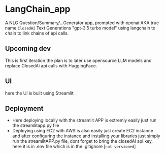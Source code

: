 # LangChain_app

A NLG Question/Summary/...Generator app, prompted with openai AKA true name `ClosedAI` Text Generations "gpt-3.5 turbo model" using langchain to chain to link chains of api calls.

## Upcoming dev
This is first iteration the plan is to later use opensource LLM models and replace ClosedAi api calls with HuggingFace.

## UI 
here the UI is built using Streamlit 

## Deployment
- Here deploying locally with the streamlit APP is extremly easily just run the streamlitapp.py file
- Deploying using EC2 with AWS is also easily just create EC2 instance and after configuring the instance and installing your libraries just simply run the streamlitAPP.py file, dont forget to bring the closedAI api key, here it is in .env file which is in the .gitignore [`not versioned`]



